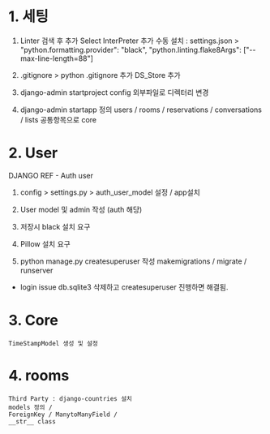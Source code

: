 # 1. 세팅

1. Linter 검색 후 추가
   Select InterPreter 추가
   수동 설치 :
   settings.json >
   "python.formatting.provider": "black",
   "python.linting.flake8Args": ["--max-line-length=88"]

2. .gitignore >
   python .gitignore 추가
   DS_Store 추가

3. django-admin startproject config
   외부파일로 디렉터리 변경

4. django-admin startapp 정의
   users / rooms / reservations / conversations / lists
   공통항목으로 core

# 2. User

DJANGO REF - Auth user

1. config > settings.py > auth_user_model 설정 / app설치

2. User model 및 admin 작성 (auth 해당)

3. 저장시 black 설치 요구

4. Pillow 설치 요구

5. python manage.py
   createsuperuser 작성
   makemigrations / migrate / runserver

- login issue db.sqlite3 삭제하고 createsuperuser 진행하면 해결됨.

# 3. Core

    TimeStampModel 생성 및 설정

# 4. rooms

    Third Party : django-countries 설치
    models 정의 /
    ForeignKey / ManytoManyField /
    __str__ class
